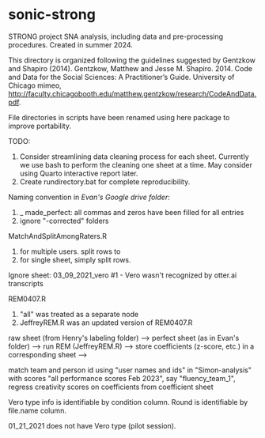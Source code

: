 # sonic-strong
STRONG project SNA analysis, including data and pre-processing procedures. Created in summer 2024. 

This directory is organized following the guidelines suggested by Gentzkow and Shapiro (2014). Gentzkow, Matthew and Jesse M. Shapiro. 2014. Code and Data for the Social Sciences: A Practitioner’s Guide. University of Chicago mimeo,
http://faculty.chicagobooth.edu/matthew.gentzkow/research/CodeAndData.pdf. 

File directories in scripts have been renamed using here package to improve portability. 

TODO: 
1. Consider streamlining data cleaning process for each sheet. Currently we use bash to perform the cleaning one sheet at a time. May consider using Quarto interactive report later. 
2. Create rundirectory.bat for complete reproducibility. 

Naming convention in *Evan's Google drive folder*: 
1. <filename>_ made_perfect: all commas and zeros have been filled for all entries
2. ignore "<submission>-corrected" folders

MatchAndSplitAmongRaters.R
1. for multiple users. split rows to 
2. for single sheet, simply split rows. 

Ignore sheet: 03_09_2021_vero #1 - Vero wasn't recognized by otter.ai transcripts

REM0407.R
1. "all" was treated as a separate node
2. JeffreyREM.R was an updated version of REM0407.R

raw sheet (from Henry's labeling folder) --> perfect sheet (as in Evan's folder) --> 
run REM (JeffreyREM.R) --> store coefficients (z-score, etc.) in a corresponding sheet --> 

match team and person id using "user names and ids" in "Simon-analysis" with scores 
"all performance scores Feb 2023", say "fluency_team_1", regress creativity scores on coefficients from coefficient sheet 

Vero type info is identifiable by condition column. Round is identifiable by file.name column. 

01_21_2021 does not have Vero type (pilot session). 


